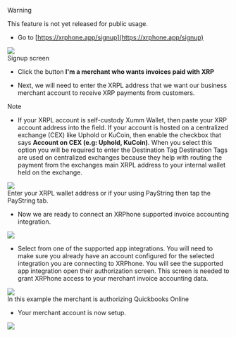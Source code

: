 >[!WARNING]
> This feature is not yet released for public usage. 

- Go to [https://xrphone.app/signup](https://xrphone.app/signup)

<img src="https://files.readme.io/63c9a3a-Screen_Shot_2022-07-23_at_2.55.46_PM.png" class="border" />
<div class="caption">Signup screen</div>

- Click the button **I'm a merchant who wants invoices paid with XRP**

- Next, we will need to enter the XRPL address that we want our business merchant account to receive XRP payments from customers.

>[!NOTE]
> - If your XRPL account is self-custody Xumm Wallet, then paste your XRP account address into the field. If your account is hosted on a centralized exchange (CEX) like Uphold or KuCoin, then enable the checkbox that says **Account on CEX (e.g: Uphold, KuCoin)**. When you select this option you will be required to enter the Destination Tag Destination Tags are used on centralized exchanges because they help with routing the payment from the exchanges main XRPL address to your internal wallet held on the exchange.

<img src="https://files.readme.io/af3b728-Screen_Shot_2022-07-23_at_3.30.21_PM.png" class="border" />
<div class="caption">Enter your XRPL wallet address or if your using PayString then tap the PayString tab.</div>

- Now we are ready to connect an XRPhone supported invoice accounting integration. 

<img src="https://files.readme.io/93ccdaa-Screen_Shot_2022-07-23_at_3.42.03_PM.png" class="border" />

- Select from one of the supported app integrations. You will need to make sure you already have an account configured for the selected integration you are connecting to XRPhone. You will see the supported app integration open their authorization screen. This screen is needed to grant XRPhone access to your merchant invoice accounting data.

<img src="https://files.readme.io/3a306ff-Screen_Shot_2022-07-23_at_3.46.23_PM.png" class="border" />
<div class="caption">In this example the merchant is authorizing Quickbooks Online</div>

- Your merchant account is now setup.

<img src="https://files.readme.io/e596c17-Screen_Shot_2022-07-23_at_3.47.08_PM.png" class="border" />
